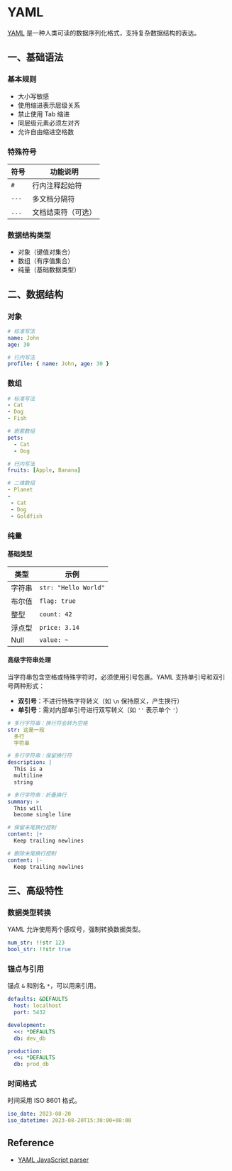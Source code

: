 # YAML

[YAML](https://yaml.org/) 是一种人类可读的数据序列化格式，支持复杂数据结构的表达。

## 一、基础语法

### 基本规则

- 大小写敏感
- 使用缩进表示层级关系
- 禁止使用 Tab 缩进
- 同层级元素必须左对齐
- 允许自由缩进空格数

### 特殊符号

| 符号  | 功能说明           |
| ----- | ------------------ |
| `#`   | 行内注释起始符     |
| `---` | 多文档分隔符       |
| `...` | 文档结束符（可选） |

### 数据结构类型

- 对象（键值对集合）
- 数组（有序值集合）
- 纯量（基础数据类型）

## 二、数据结构

### 对象

```yaml
# 标准写法
name: John
age: 30

# 行内写法
profile: { name: John, age: 30 }
```

### 数组

```yaml
# 标准写法
- Cat
- Dog
- Fish

# 嵌套数组
pets:
  - Cat
  - Dog

# 行内写法
fruits: [Apple, Banana]

# 二维数组
- Planet
-
 - Cat
 - Dog
 - Goldfish
```

### 纯量

#### 基础类型

| 类型   | 示例                 |
| ------ | -------------------- |
| 字符串 | `str: "Hello World"` |
| 布尔值 | `flag: true`         |
| 整型   | `count: 42`          |
| 浮点型 | `price: 3.14`        |
| Null   | `value: ~`           |

#### 高级字符串处理

当字符串包含空格或特殊字符时，必须使用引号包裹。YAML 支持单引号和双引号两种形式：

- **双引号**：不进行特殊字符转义（如 `\n` 保持原义，产生换行）
- **单引号**：需对内部单引号进行双写转义（如 `''` 表示单个 `'`）

```yaml
# 多行字符串：换行符会转为空格
str: 这是一段
  多行
  字符串

# 多行字符串：保留换行符
description: |
  This is a
  multiline
  string

# 多行字符串：折叠换行
summary: >
  This will
  become single line

# 保留末尾换行控制
content: |+
  Keep trailing newlines

# 删除末尾换行控制
content: |-
  Keep trailing newlines
```

## 三、高级特性

### 数据类型转换

YAML 允许使用两个感叹号，强制转换数据类型。

```yaml
num_str: !!str 123
bool_str: !!str true
```

### 锚点与引用

锚点 `&` 和别名 `*`，可以用来引用。

```yaml
defaults: &DEFAULTS
  host: localhost
  port: 5432

development:
  <<: *DEFAULTS
  db: dev_db

production:
  <<: *DEFAULTS
  db: prod_db
```

### 时间格式

时间采用 ISO 8601 格式。

```yaml
iso_date: 2023-08-20
iso_datetime: 2023-08-20T15:30:00+08:00
```

## Reference

- [YAML JavaScript parser](https://nodeca.github.io/js-yaml/)

